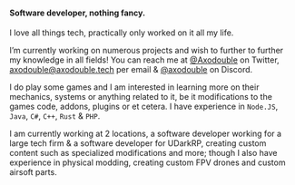 #### Software developer, nothing fancy.
I love all things tech, practically only worked on it all my life.

I’m currently working on numerous projects and wish to further  to further my knowledge in all fields!
You can reach me at [@Axodouble](https://twitter.com/axodouble) on Twitter, [axodouble@axodouble.tech](mailto:axodouble@gmail.com) per email & [@axodouble](https://discord.com) on Discord.

I do play some games and I am interested in learning more on their mechanics, systems or anything related to it, be it modifications to the games code, addons, plugins or et cetera. 
I have experience in `Node.JS`, `Java`, `C#`, `C++`, `Rust` & `PHP`.

I am currently working at 2 locations, a software developer working for a large tech firm & a software developer for UDarkRP, creating custom content such as specialized modifications and more; though I also have experience in physical modding, creating custom FPV drones and custom airsoft parts.
